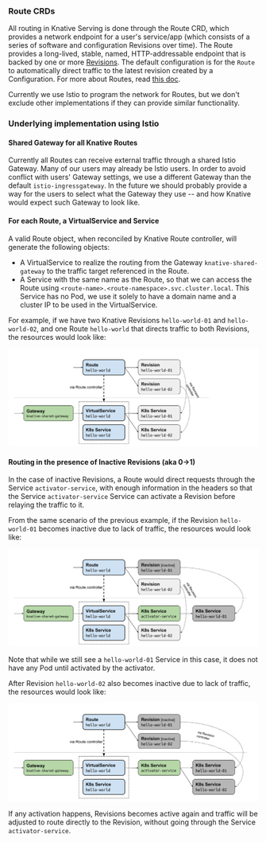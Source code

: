 ### Route CRDs

All routing in Knative Serving is done through the Route CRD, which provides a
network endpoint for a user's service/app (which consists of a series of
software and configuration Revisions over time). The Route provides a
long-lived, stable, named, HTTP-addressable endpoint that is backed by one or
more
[Revisions](https://github.com/knative/serving/blob/master/docs/spec/overview.md#revision). The
default configuration is for the `Route` to automatically direct traffic to the
latest revision created by a Configuration. For more about Routes, read [this
doc](https://github.com/knative/serving/blob/master/docs/spec/overview.md#route).

Currently we use Istio to program the network for Routes, but we don't exclude
other implementations if they can provide similar functionality.

### Underlying implementation using Istio

#### Shared Gateway for all Knative Routes

Currently all Routes can receive external traffic through a shared Istio
Gateway. Many of our users may already be Istio users. In order to avoid
conflict with users' Gateway settings, we use a different Gateway than the
default `istio-ingressgateway`. In the future we should probably provide a way
for the users to select what the Gateway they use -- and how Knative would
expect such Gateway to look like.

#### For each Route, a VirtualService and Service

A valid Route object, when reconciled by Knative Route controller, will
generate the following objects:

- A VirtualService to realize the routing from the Gateway
  `knative-shared-gateway` to the traffic target referenced in the Route.
- A Service with the same name as the Route, so that we can access the Route
  using `<route-name>.<route-namespace>.svc.cluster.local`. This Service
  has no Pod, we use it solely to have a domain name and a cluster IP to be
  used in the VirtualService.

For example, if we have two Knative Revisions `hello-world-01` and
`hello-world-02`, and one Route `hello-world` that directs traffic to both
Revisions, the resources would look like:

![Istio resources generated by a Route are shown in the dotted box](doc/images/active_revisions.svg)

#### Routing in the presence of Inactive Revisions (aka 0→1)

In the case of inactive Revisions, a Route would direct requests through the
Service `activator-service`, with enough information in the headers so that the
Service `activator-service` Service can activate a Revision before relaying the traffic to
it.

From the same scenario of the previous example, if the Revision
`hello-world-01` becomes inactive due to lack of traffic, the resources would
look like:

![Revision `hello-world-01` is deactivated](doc/images/inactive_revision.svg)

Note that while we still see a `hello-world-01` Service in this case, it does
not have any Pod until activated by the activator.

After Revision `hello-world-02` also becomes inactive due to lack of traffic,
the resources would look like:

![Both Revisions are deactivated](doc/images/inactive_revisions.svg)

If any activation happens, Revisions becomes active again and traffic will be
adjusted to route directly to the Revision, without going through the Service
`activator-service`.
